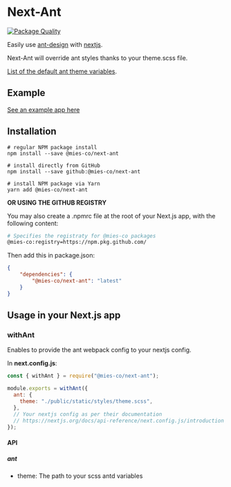 # Next-Ant

[![Package Quality](https://npm.packagequality.com/shield/@mies-co%2Fnext-ant.svg)](https://packagequality.com/#?package=@mies-co/next-ant)

Easily use [ant-design](https://ant.design/components/overview) with [nextjs](https://nextjs.org).

Next-Ant will override ant styles thanks to your theme.scss file.

[List of the default ant theme variables](https://github.com/ant-design/ant-design/blob/master/components/style/themes/default.less).

## Example

[See an example app here](https://github.com/mies-co/next-extensions/tree/master/examples/next-ant-example)

## Installation

```env
# regular NPM package install 
npm install --save @mies-co/next-ant
 
# install directly from GitHub 
npm install --save github:@mies-co/next-ant
 
# install NPM package via Yarn 
yarn add @mies-co/next-ant
```

**OR USING THE GITHUB REGISTRY**

You may also create a .npmrc file at the root of your Next.js app, with the following content:

```sh
# Specifies the registraty for @mies-co packages
@mies-co:registry=https://npm.pkg.github.com/
```

Then add this in package.json:

```json
{
    "dependencies": {
        "@mies-co/next-ant": "latest"
    }
}
```

## Usage in your Next.js app

### withAnt

Enables to provide the ant webpack config to your nextjs config.

In **next.config.js**:

```js
const { withAnt } = require("@mies-co/next-ant");

module.exports = withAnt({
  ant: {
    theme: "./public/static/styles/theme.scss",
  },
  // Your nextjs config as per their documentation
  // https://nextjs.org/docs/api-reference/next.config.js/introduction
});
```

#### API

##### ant

- theme: The path to your scss antd variables

